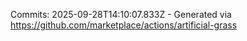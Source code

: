 Commits: 2025-09-28T14:10:07.833Z - Generated via https://github.com/marketplace/actions/artificial-grass
<br>
